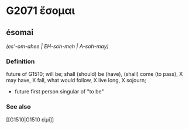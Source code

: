 # G2071 ἔσομαι

## ésomai

_(es'-om-ahee | EH-soh-meh | A-soh-may)_

### Definition

future of G1510; will be; shall (should) be (have), (shall) come (to pass), X may have, X fall, what would follow, X live long, X sojourn; 

- future first person singular of &quot;to be&quot;

### See also

[[G1510|G1510 εἰμί]]
